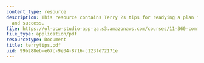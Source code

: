 ```yaml
---
content_type: resource
description: This resource contains Terry ?s tips for readying a plan for adoption
  and success.
file: https://ol-ocw-studio-app-qa.s3.amazonaws.com/courses/11-360-community-growth-and-land-use-planning-fall-2005/99b288ebe67c9e348716c123fd72171e_terrytips.pdf
file_type: application/pdf
resourcetype: Document
title: terrytips.pdf
uid: 99b288eb-e67c-9e34-8716-c123fd72171e
---
```

